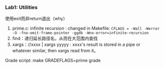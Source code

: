 ### Lab1: Utilities

使用exit而非return退出（why）

1. prime.c: infinite recursion : changed in Makefile: `CFLAGS = -Wall -Werror -O -fno-omit-frame-pointer -ggdb -Wno-error=infinite-recursion`
2. find：递归延长路径名，从而在大范围内查找
3. xargs：//xxxx | xargs yyyyy : xxxx's result is stored in a pipe or whatever similar, then xargs read from it。

Grade script: make GRADEFLAGS=prime grade
